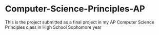 # Computer-Science-Principles-AP
This is the project submitted as a final project in my AP Computer Science Principles class in High School Sophomore year
